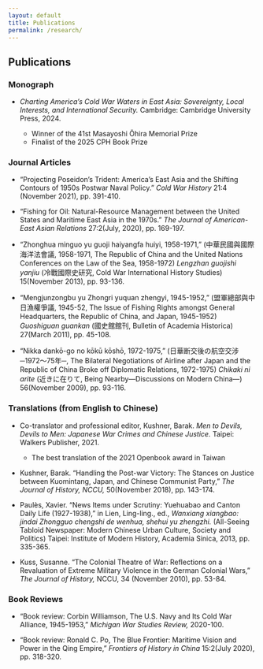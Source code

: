```yaml
---
layout: default
title: Publications
permalink: /research/
---
```


## Publications

### Monograph

*    *Charting America’s Cold War Waters in East Asia: Sovereignty, Local Interests, and International Security.* Cambridge: Cambridge University Press, 2024.
  
       - Winner of the 41st Masayoshi Ōhira Memorial Prize
       - Finalist of the 2025 CPH Book Prize


### Journal Articles

*    “Projecting Poseidon’s Trident: America’s East Asia and the Shifting Contours of 1950s Postwar Naval Policy.” *Cold War History* 21:4 (November 2021), pp. 391-410.
     
*    “Fishing for Oil: Natural-Resource Management between the United States and Maritime East Asia in the 1970s.” *The Journal of American-East Asian Relations* 27:2(July, 2020), pp. 169-197.
   
*    “Zhonghua minguo yu guoji haiyangfa huiyi, 1958-1971,” (中華民國與國際海洋法會議, 1958-1971, The Republic of China and the United Nations Conferences on the Law of the Sea, 1958-1972) *Lengzhan guojishi yanjiu* (冷戰國際史研究, Cold War International History Studies) 15(November 2013), pp. 93-136.

*    “Mengjunzongbu yu Zhongri yuquan zhengyi, 1945-1952,” (盟軍總部與中日漁權爭議, 1945-52, The Issue of Fishing Rights amongst General Headquarters, the Republic of China, and Japan, 1945-1952) *Guoshiguan guankan* (國史館館刊, Bulletin of Academia Historica) 27(March 2011), pp. 45-108.

*    “Nikka dankō-go no kōkū kōshō, 1972-1975,” (日華断交後の航空交涉─1972～75年─, The Bilateral Negotiations of Airline after Japan and the Republic of China Broke off Diplomatic Relations, 1972-1975) *Chikaki ni arite* (近きに在りて, Being Nearby—Discussions on Modern China—) 56(November 2009), pp. 93-116.


### Translations (from English to Chinese)

*    Co-translator and professional editor, Kushner, Barak. *Men to Devils, Devils to Men: Japanese War Crimes and Chinese Justice.* Taipei: Walkers Publisher, 2021. 
      - The best translation of the 2021 Openbook award in Taiwan


*    Kushner, Barak. “Handling the Post-war Victory: The Stances on Justice between Kuomintang, Japan, and Chinese Communist Party,” *The Journal of History, NCCU,* 50(November 2018), pp. 143-174. 

*    Paulès, Xavier. “News Items under Scrutiny: Yuehuabao and Canton Daily Life (1927-1938),” in Lien, Ling-ling., ed., *Wanxiang xiangbao: jindai Zhongguo chengshi de wenhua, shehui yu zhengzhi.* (All-Seeing Tabloid Newspaper: Modern Chinese Urban Culture, Society and Politics) Taipei: Institute of Modern History, Academia Sinica, 2013, pp. 335-365.

*    Kuss, Susanne. “The Colonial Theatre of War: Reflections on a Revaluation of Extreme Military Violence in the German Colonial Wars,” *The Journal of History,* NCCU, 34 (November 2010), pp. 53-84.

### Book Reviews

*    “Book review: Corbin Williamson, The U.S. Navy and Its Cold War Alliance, 1945-1953,” *Michigan War Studies Review,* 2020-100. 

*    “Book review: Ronald C. Po, The Blue Frontier: Maritime Vision and Power in the Qing Empire,” *Frontiers of History in China* 15:2(July 2020), pp. 318-320. 
